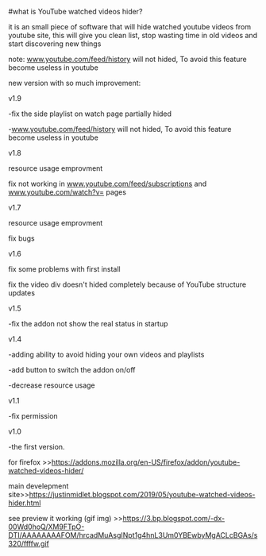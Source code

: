 #what is YouTube watched videos hider?

it is an small piece of software that will hide watched youtube videos from youtube site, this will give you clean list, stop 
wasting time in old videos and start discovering new things

note: www.youtube.com/feed/history will not hided, To avoid this feature become useless in youtube

new version with so much improvement:

v1.9

-fix the side playlist on watch page partially hided

-www.youtube.com/feed/history will not hided, To avoid this feature become useless in youtube

v1.8

resource usage emprovment

fix not working in www.youtube.com/feed/subscriptions and www.youtube.com/watch?v= pages

v1.7

resource usage emprovment

fix bugs

v1.6

fix some problems with first install

fix the video div doesn't hided completely because of YouTube structure updates

v1.5

-fix the addon not show the real status in startup

v1.4

-adding ability to avoid hiding your own videos and playlists

-add button to switch the addon on/off

-decrease resource usage

v1.1

-fix permission

v1.0

-the first version.

for firefox >>https://addons.mozilla.org/en-US/firefox/addon/youtube-watched-videos-hider/

main develepment site>>https://justinmidlet.blogspot.com/2019/05/youtube-watched-videos-hider.html

see preview it working (gif img) >>https://3.bp.blogspot.com/-dx-00Wd0hoQ/XM9FTpO-DTI/AAAAAAAAFOM/hrcadMuAsgINpt1g4hnL3Um0YBEwbyMgACLcBGAs/s320/ffffw.gif
